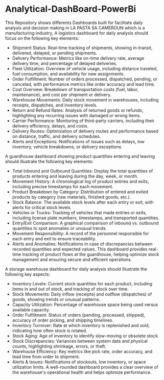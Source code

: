 # Analytical-DashBoard-PowerBi
This Repository shows differents Dashboards built for facilitate daily analysis and decision making in LA PASTA SA CAMEROUN which is a manufacturing industry, 
A logistics dashboard for daily analysis should focus on the following key elements:
- Shipment Status: Real-time tracking of shipments, showing in-transit, delivered, delayed, or pending shipments.
- Delivery Performance: Metrics like on-time delivery rate, average delivery time, and percentage of delayed deliveries.
- Fleet Utilization: Overview of vehicle usage, including distance traveled, fuel consumption, and availability for new assignments.
- Order Fulfillment: Number of orders processed, dispatched, pending, or canceled, with performance metrics like order accuracy and lead time.
- Cost Overview: Breakdown of transportation costs (fuel, labor, maintenance), and cost per shipment or delivery.
- Warehouse Movements: Daily stock movement in warehouses, including receipts, dispatches, and inventory levels.
- Return and Refund Rates: Analysis of returned goods or refunds, highlighting any recurring issues with damaged or wrong items.
- Carrier Performance: Monitoring of third-party carriers, including their delivery efficiency, delays, and costs.
- Delivery Routes: Optimization of delivery routes and performance based on distance, traffic, and delivery schedules.
- Alerts and Exceptions: Notifications of issues such as delays, low inventory, vehicle breakdowns, or delivery exceptions.

A guardhouse dashboard showing product quantities entering and leaving should illustrate the following key elements:
- Total Inbound and Outbound Quantities: Display the total quantities of products entering and leaving during the day, week, or month.
- Movement History: A chronological log of product entries and exits, including precise timestamps for each movement.
- Product Breakdown by Category: Distribution of entered and exited products by category (raw materials, finished goods, etc.).
- Stock Balance: The available stock levels after each entry or exit, with alerts for critical stock levels.
- Vehicles or Trucks: Tracking of vehicles that made entries or exits, including license plate numbers, timestamps, and transported quantities.
- Entry/Exit Comparison: A graphical comparison of inbound vs. outbound quantities to spot anomalies or unusual trends.
- Movement Responsibility: A record of the personnel responsible for each entry and exit to ensure traceability.
- Alerts and Anomalies: Notifications in case of discrepancies between recorded quantities and expected values.
This dashboard provides real-time tracking of product flows at the guardhouse, helping optimize stock management and ensuring secure and efficient operations.

A storage warehouse dashboard for daily analysis should illustrate the following key aspects:
- Inventory Levels: Current stock quantities for each product, including items in and out of stock, and tracking of stock over time.
- Stock Movements: Daily inflow (receipts) and outflow (dispatches) of goods, showing trends or unusual patterns.
- Capacity Utilization: Percentage of warehouse space being used versus available capacity.
- Order Fulfillment: Status of orders (pending, processed, shipped), accuracy of order picking, and shipping timelines.
- Inventory Turnover: Rate at which inventory is replenished and sold, indicating how often stock is rotated.
- Stock Aging: Age of inventory to identify slow-moving or obsolete stock.
- Stock Discrepancies: Variances between system data and physical counts, highlighting shrinkage, errors, or theft.
- Warehouse Efficiency: Key metrics like pick rate, order accuracy, and lead time from order to shipment.
- Alerts & Issues: Notifications of stockouts, low inventory, or space utilization limits.
A well-rounded dashboard provides a clear overview of the warehouse's operational health and helps optimize performance.
